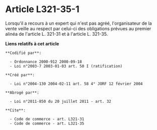 # Article L321-35-1

Lorsqu'il a recours à un expert qui n'est pas agréé, l'organisateur de la vente veille au respect par celui-ci des
obligations prévues au premier alinéa de l'article L. 321-31 et à l'article L. 321-35.

**Liens relatifs à cet article**

	**Codifié par**:

	  - Ordonnance 2000-912 2000-09-18
	  - Loi n°2003-7 2003-01-03 art. 50 I (ratification)

	**Créé par**:

	  - Loi n°2004-130 2004-02-11 art. 58 4° JORF 12 février 2004

	**Abrogé par**:

	  - Loi n°2011-850 du 20 juillet 2011 - art. 32

	**Cite**:

	  - Code de commerce - art. L321-31
	  - Code de commerce - art. L321-35
